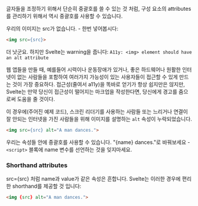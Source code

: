 <!-- 1. Introduction / c. Dynamic attributes -->
글자들을 조정하기 위해서 단순히 중괄호를 쓸 수 있는 것 처럼, 구성 요소의 attributes를 관리하기 위해서 역시 중괄호를 사용할 수 있습니다. 

우리의 이미지는 src가 없습니다. - 한번 넣어봅시다: 

``` html
<img src={src}>
```
더 낫군요. 하지만 Svelte는 warning을 줍니다: 
`A11y: <img> element should have an alt attribute`

웹 앱들을 만들 때, 예를들어 시력이나 운동장애가 있거나, 좋은 하드웨어나 원활한 인터넷이 없는 사람들을 포함하여 여러가지 가능성이 있는 사용자들이 접근할 수 있게 만드는 것이 가장 중요하다. 접근성(줄여서 a11y)을 똑바로 얻기가 항상 쉽지만은 않지만, Svelte는 만약 당신이 접근성이 떨어지는 마크업을 작성한다면, 당신에게 경고를 줌으로써 도움을 줄 것이다.

이 경우에(주어진 예제 코드), 스크린 리더기를 사용하는 사람들 또는 느리거나 연결이 잘 안되는 인터넷을 가진 사람들을 위해 이미지를 설명하는 `alt` 속성이 누락되었습니다.  

```html
<img src={src} alt="A man dances.">
```

우리는 속성들 안에 중괄호를 사용할 수 있습니다. "{name} dances."로 바꿔보세요 - `<script>` 블록에 name 변수를 선언하는 것을 잊지마세요.
<br/>
### Shorthand attributes
src={src} 처럼 name과 value가 같은 속성은 흔합니다. Svelte는 이러한 경우에 편리한 shorthand를 제공할 것 입니다: 

```html
<img {src} alt="A man dances.">
```
